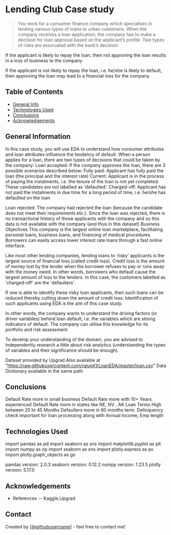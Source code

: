 # Lending Club Case study
> You work for a consumer finance company which specialises in lending various types of loans to urban customers. When the company receives a loan application, the company has to make a decision for loan approval based on the applicant’s profile. Two types of risks are associated with the bank’s decision:

If the applicant is likely to repay the loan, then not approving the loan results in a loss of business to the company

If the applicant is not likely to repay the loan, i.e. he/she is likely to default, then approving the loan may lead to a financial loss for the company


## Table of Contents
* [General Info](#general-information)
* [Technologies Used](#technologies-used)
* [Conclusions](#conclusions)
* [Acknowledgements](#acknowledgements)

<!-- You can include any other section that is pertinent to your problem -->

## General Information
In this case study, you will use EDA to understand how consumer attributes and loan attributes influence the tendency of default.
When a person applies for a loan, there are two types of decisions that could be taken by the company:
Loan accepted: If the company approves the loan, there are 3 possible scenarios described below:
Fully paid: Applicant has fully paid the loan (the principal and the interest rate)
Current: Applicant is in the process of paying the instalments, i.e. the tenure of the loan is not yet completed. These candidates are not labelled as 'defaulted'.
Charged-off: Applicant has not paid the instalments in due time for a long period of time, i.e. he/she has defaulted on the loan 

Loan rejected: The company had rejected the loan (because the candidate does not meet their requirements etc.). Since the loan was rejected, there is no transactional history of those applicants with the company and so this data is not available with the company (and thus in this dataset)
 Business Objectives
This company is the largest online loan marketplace, facilitating personal loans, business loans, and financing of medical procedures. Borrowers can easily access lower interest rate loans through a fast online interface. 

Like most other lending companies, lending loans to ‘risky’ applicants is the largest source of financial loss (called credit loss). Credit loss is the amount of money lost by the lender when the borrower refuses to pay or runs away with the money owed. In other words, borrowers who default cause the largest amount of loss to the lenders. In this case, the customers labelled as 'charged-off' are the 'defaulters'. 

If one is able to identify these risky loan applicants, then such loans can be reduced thereby cutting down the amount of credit loss. Identification of such applicants using EDA is the aim of this case study.

In other words, the company wants to understand the driving factors (or driver variables) behind loan default, i.e. the variables which are strong indicators of default.  The company can utilise this knowledge for its portfolio and risk assessment. 

To develop your understanding of the domain, you are advised to independently research a little about risk analytics (understanding the types of variables and their significance should be enough).

Dataset provided by Upgrad
Also available at "https://raw.githubusercontent.com/rajugit1/LoanEDA/master/loan.csv"
Data Dictionary available in the same path

## Conclusions
Default Rate more in small business
Default Rate more with 10+ Years experienced
Default Rate more in states like  NE, NV , AK
Loan Terms High between 25 to 45 Months
Defaulters more in 60 months term.
Delinquency check important for loan processing along with Annual Income, Emp length

## Technologies Used
import pandas as pd
import seaborn as sns
import matplotlib.pyplot as plt
import numpy as np
import seaborn as sns
import plotly.express as px
import plotly.graph_objects as go

pandas version: 2.0.3
seaborn version: 0.12.2
numpy version: 1.23.5
plotly version: 5.17.0


## Acknowledgements
- References -- Kaggle,Upgrad



## Contact
Created by [[@githubusername](https://github.com/rajugit1)] - feel free to contact me!



